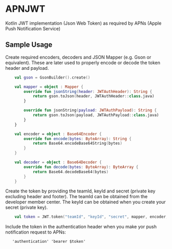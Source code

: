 # APNJWT
Kotlin JWT implementation (Json Web Token) as required by APNs (Apple Push Notification Service)


## Sample Usage

Create required encoders, decoders and JSON Mapper (e.g. Gson or equivalent). These are later used to properly encode or decode the token header and payload.

```kotlin
    val gson = GsonBuilder().create()

    val mapper = object : Mapper {
        override fun jsonString(header: JWTAuthHeader): String {
            return gson.toJson(header, JWTAuthHeader::class.java)
        }

        override fun jsonString(payload: JWTAuthPayload): String {
            return gson.toJson(payload, JWTAuthPayload::class.java)
        }
    }

    val encoder = object : Base64Encoder {
        override fun encode(bytes: ByteArray): String {
            return Base64.encodeBase64String(bytes)
        }
    }

    val decoder = object : Base64Decoder {
        override fun decode(bytes: ByteArray): ByteArray {
            return Base64.decodeBase64(bytes)
        }
    }
```

Create the token by providing the teamId, keyId and secret (private key excluding header and footer). The teamId can be obtained from the developer member center. The keyId can be obtained when you create your secret (private key).

```kotlin
    val token = JWT.token("teamId", "keyId", "secret", mapper, encoder, decoder)
```

Include the token in the authentication header when you make yor push notification request to APNs:

```
   'authentication' 'bearer $token'
```

